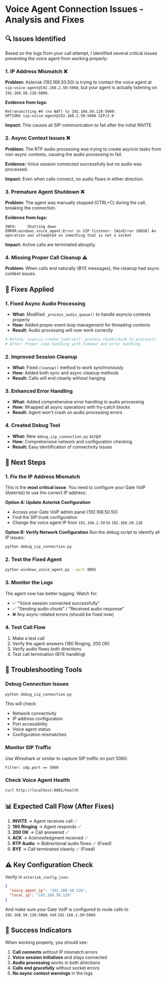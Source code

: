 # Voice Agent Connection Issues - Analysis and Fixes

## 🔍 Issues Identified

Based on the logs from your call attempt, I identified several critical issues preventing the voice agent from working properly:

### 1. **IP Address Mismatch** ❌

**Problem:** Asterisk (192.168.50.50) is trying to contact the voice agent at `sip:voice-agent@192.168.2.50:5060`, but your agent is actually listening on `192.168.50.128:5060`.

**Evidence from logs:**

```
Retransmitting #4 (no NAT) to 192.168.50.128:5060:
OPTIONS sip:voice-agent@192.168.2.50:5060 SIP/2.0
```

**Impact:** This causes all SIP communication to fail after the initial INVITE.

### 2. **Async Context Issues** ❌

**Problem:** The RTP audio processing was trying to create asyncio tasks from non-async contexts, causing the audio processing to fail.

**Evidence:** Voice session connected successfully but no audio was processed.

**Impact:** Even when calls connect, no audio flows in either direction.

### 3. **Premature Agent Shutdown** ❌

**Problem:** The agent was manually stopped (CTRL+C) during the call, breaking the connection.

**Evidence from logs:**

```
INFO:     Shutting down
ERROR:windows_voice_agent:Error in SIP listener: [WinError 10038] An operation was attempted on something that is not a socket
```

**Impact:** Active calls are terminated abruptly.

### 4. **Missing Proper Call Cleanup** ⚠️

**Problem:** When calls end naturally (BYE messages), the cleanup had async context issues.

## 🔧 Fixes Applied

### 1. **Fixed Async Audio Processing**

- **What:** Modified `_process_audio_queue()` to handle asyncio contexts properly
- **How:** Added proper event loop management for threading contexts
- **Result:** Audio processing will now work correctly

```python
# Before: asyncio.create_task(self._process_chunk(chunk_to_process))
# After: Proper loop handling with timeout and error handling
```

### 2. **Improved Session Cleanup**

- **What:** Fixed `cleanup()` method to work synchronously
- **How:** Added both sync and async cleanup methods
- **Result:** Calls will end cleanly without hanging

### 3. **Enhanced Error Handling**

- **What:** Added comprehensive error handling in audio processing
- **How:** Wrapped all async operations with try-catch blocks
- **Result:** Agent won't crash on audio processing errors

### 4. **Created Debug Tool**

- **What:** New `debug_sip_connection.py` script
- **How:** Comprehensive network and configuration checking
- **Result:** Easy identification of connectivity issues

## 🚀 Next Steps

### 1. **Fix the IP Address Mismatch**

This is the **most critical issue**. You need to configure your Gate VoIP (Asterisk) to use the correct IP address:

**Option A: Update Asterisk Configuration**

- Access your Gate VoIP admin panel (192.168.50.50)
- Find the SIP trunk configuration
- Change the voice agent IP from `192.168.2.50` to `192.168.50.128`

**Option B: Verify Network Configuration**
Run the debug script to identify all IP issues:

```bash
python debug_sip_connection.py
```

### 2. **Test the Fixed Agent**

```bash
python windows_voice_agent.py --port 8001
```

### 3. **Monitor the Logs**

The agent now has better logging. Watch for:

- ✅ "Voice session connected successfully"
- ✅ "Sending audio chunk" / "Received audio response"
- ❌ Any async-related errors (should be fixed now)

### 4. **Test Call Flow**

1. Make a test call
2. Verify the agent answers (180 Ringing, 200 OK)
3. Verify audio flows both directions
4. Test call termination (BYE handling)

## 🔧 Troubleshooting Tools

### Debug Connection Issues

```bash
python debug_sip_connection.py
```

This will check:

- Network connectivity
- IP address configuration
- Port accessibility
- Voice agent status
- Configuration mismatches

### Monitor SIP Traffic

Use Wireshark or similar to capture SIP traffic on port 5060:

```
Filter: udp.port == 5060
```

### Check Voice Agent Health

```bash
curl http://localhost:8001/health
```

## 📊 Expected Call Flow (After Fixes)

1. **INVITE** → Agent receives call ✅
2. **180 Ringing** → Agent responds ✅
3. **200 OK** → Call answered ✅
4. **ACK** → Acknowledgment received ✅
5. **RTP Audio** → Bidirectional audio flows ✅ (Fixed)
6. **BYE** → Call terminated cleanly ✅ (Fixed)

## ⚠️ Key Configuration Check

Verify in `asterisk_config.json`:

```json
{
  "voice_agent_ip": "192.168.50.128",
  "local_ip": "192.168.50.128"
}
```

And make sure your Gate VoIP is configured to route calls to `192.168.50.128:5060`, not `192.168.2.50:5060`.

## 🎯 Success Indicators

When working properly, you should see:

1. **Call connects** without IP mismatch errors
2. **Voice session initializes** and stays connected
3. **Audio processing** works in both directions
4. **Calls end gracefully** without socket errors
5. **No async context warnings** in the logs
